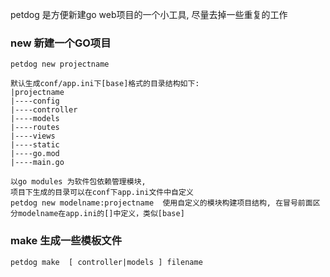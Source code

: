 petdog 是方便新建go web项目的一个小工具, 尽量去掉一些重复的工作

###  new  新建一个GO项目
    petdog new projectname 
    
    默认生成conf/app.ini下[base]格式的目录结构如下:
    |projectname
    |----config
    |----controller
    |----models
    |----routes
    |----views
    |----static
    |----go.mod
    |----main.go

    以go modules 为软件包依赖管理模块, 
    项目下生成的目录可以在conf下app.ini文件中自定义
    petdog new modelname:projectname  使用自定义的模块构建项目结构, 在冒号前面区分modelname在app.ini的[]中定义，类似[base]


### make 生成一些模板文件
    petdog make  [ controller|models ] filename
